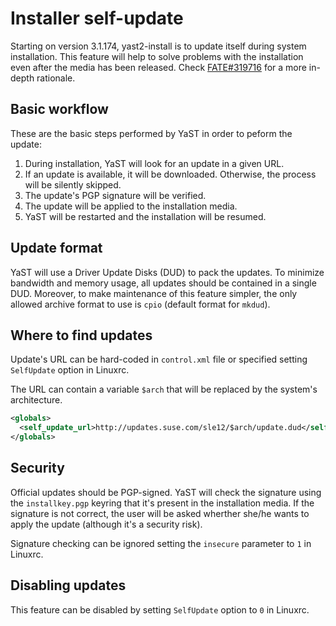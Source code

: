 # Installer self-update

Starting on version 3.1.174, yast2-install is to update itself during system
installation. This feature will help to solve problems with the installation
even after the media has been released. Check
[FATE#319716](https://fate.suse.com/319716) for a more in-depth rationale.

## Basic workflow

These are the basic steps performed by YaST in order to peform the update:

1. During installation, YaST will look for an update in a given URL.
2. If an update is available, it will be downloaded. Otherwise,
the process will be silently skipped.
3. The update's PGP signature will be verified.
4. The update will be applied to the installation media.
5. YaST will be restarted and the installation will be resumed.

## Update format

YaST will use a Driver Update Disks (DUD) to pack the updates. To minimize
bandwidth and memory usage, all updates should be contained in a single DUD.
Moreover, to make maintenance of this feature simpler, the only allowed archive
format to use is `cpio` (default format for `mkdud`).

## Where to find updates

Update's URL can be hard-coded in `control.xml` file or specified setting
`SelfUpdate` option in Linuxrc.

The URL can contain a variable `$arch` that will be replaced by the system's
architecture.

```xml
<globals>
  <self_update_url>http://updates.suse.com/sle12/$arch/update.dud</self_update_url>
</globals>
```

## Security

Official updates should be PGP-signed. YaST will check the signature using
the `installkey.pgp` keyring that it's present in the installation media.
If the signature is not correct, the user will be asked wherther she/he
wants to apply the update (although it's a security risk).

Signature checking can be ignored setting the `insecure` parameter to `1` in
Linuxrc.

## Disabling updates

This feature can be disabled by setting `SelfUpdate` option to `0` in Linuxrc.
